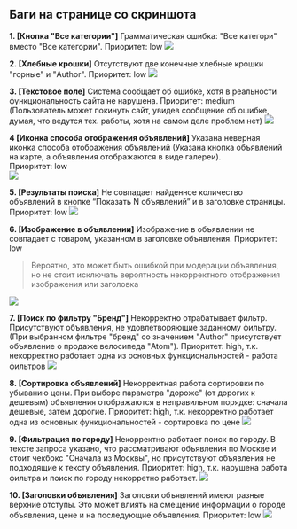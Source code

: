 ## Баги на странице со скриншота

**1. [Кнопка "Все категории"]** Грамматическая ошибка: "Все категори" вместо "Все категории".
Приоритет: low
![](task1_img/b1.PNG)

**2. [Хлебные крошки]** Отсутствуют две конечные хлебные крошки "горные" и "Author".
Приоритет: low
![](task1_img/b2.PNG)

**3. [Текстовое поле]** Система сообщает об ошибке, хотя в реальности функциональность сайта не нарушена. 
Приоритет: medium (Пользователь может покинуть сайт, увидев сообщение об ошибке, думая, что ведутся тех. работы, хотя на самом деле проблем нет)
![](task1_img/b3.PNG)

**4 [Иконка способа отображения объявлений]** Указана неверная иконка способа отображения объявлений (Указана кнопка объявлений на карте, а объявления отображаются в виде галереи).  
Приоритет: low  
![](task1_img/b4.PNG)

**5. [Результаты поиска]** Не совпадает найденное количество объявлений в кнопке “Показать N объявлений” и в заголовке страницы.
Приоритет: low 
![](task1_img/b5.PNG)

**6. [Изображение в объявлении]** Изображение в объявлении не совпадает с товаром, указанном в заголовке объявления.
Приоритет: low  
>Вероятно, это может быть ошибкой при модерации объявления, но не стоит исключать вероятность некорректного отображения изображения или заголовка

![](Task_1_screenshots/b6.PNG)

**7. [Поиск по фильтру "Бренд"]** Некорректно отрабатывает фильтр. Присутствуют объявления, не удовлетворяющие заданному фильтру. (При выбранном фильтре "бренд" со значением "Author" присутствует объявление о продаже велосипеда "Atom").
Приоритет: high, т.к. некорректно работает одна из основных функциональностей - работа фильтров
![](task1_img/b7.PNG)

**8. [Сортировка объявлений]** Некорректная работа сортировки по убыванию цены. При выборе параметра "дороже" (от дорогих к дешевым) объявления отображаются в неправильном порядке: сначала дешевые, затем дорогие.
Приоритет: high, т.к. некорректно работает одна из основных функциональностей - сортировка по цене
![](task1_img/b8.PNG)

**9. [Фильтрация по городу]** Некорректно работает поиск по городу. В тексте запроса указано, что рассматривают объявления по Москве и стоит чекбокс "Сначала из Москвы", но присутствуют объявления не подходящие к тексту объявления.
Приоритет: high, т.к. нарушена работа фильтра и поиск по городу некорретно работает.
![](task1_img/b9.PNG)

**10. [Заголовки объявления]** Заголовки объявлений имеют разные верхние отступы. Это может влиять на смещение информации о городе объявления, цене и на последующие объявления. 
Приоритет: low
![](task1_img/b10.PNG)
